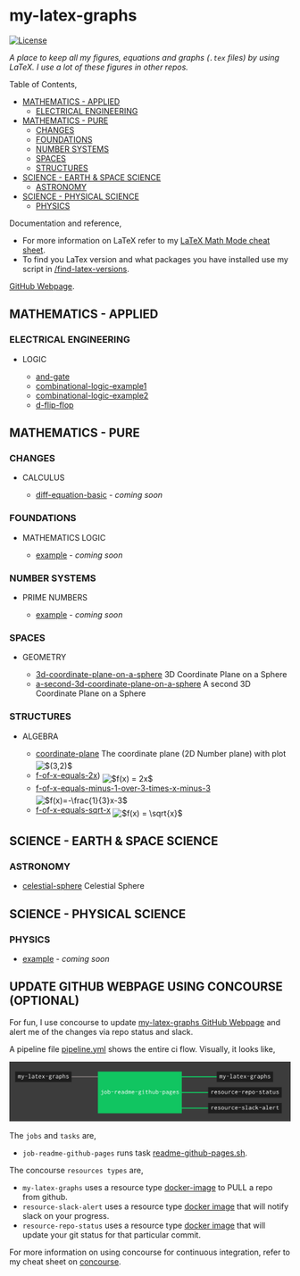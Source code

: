 # my-latex-graphs

[![License](http://img.shields.io/:license-mit-blue.svg)](http://jeffdecola.mit-license.org)

_A place to keep all my figures, equations
 and graphs (`.tex` files) by using LaTeX.
I use a lot of these figures in other repos._

Table of Contents,

* [MATHEMATICS - APPLIED](https://github.com/JeffDeCola/my-latex-graphs#mathematics---applied)
  * [ELECTRICAL ENGINEERING](https://github.com/JeffDeCola/my-latex-graphs#electrical-engineering)
* [MATHEMATICS - PURE](https://github.com/JeffDeCola/my-latex-graphs#mathematics---pure)
  * [CHANGES](https://github.com/JeffDeCola/my-latex-graphs#changes)
  * [FOUNDATIONS](https://github.com/JeffDeCola/my-latex-graphs#foundations)
  * [NUMBER SYSTEMS](https://github.com/JeffDeCola/my-latex-graphs#number-systems)
  * [SPACES](https://github.com/JeffDeCola/my-latex-graphs#spaces)
  * [STRUCTURES](https://github.com/JeffDeCola/my-latex-graphs#structures)
* [SCIENCE - EARTH & SPACE SCIENCE](https://github.com/JeffDeCola/my-latex-graphs#science---earth--space-science)
  * [ASTRONOMY](https://github.com/JeffDeCola/my-latex-graphs#astronomy)
* [SCIENCE - PHYSICAL SCIENCE](https://github.com/JeffDeCola/my-latex-graphs#science---physical-science)
  * [PHYSICS](https://github.com/JeffDeCola/my-latex-graphs#physics)
  
Documentation and reference,

* For more information on LaTeX refer to my
  [LaTeX Math Mode cheat sheet](https://github.com/JeffDeCola/my-cheat-sheets/blob/master/software/development/languages/latex-cheat-sheet/latex-math-mode.md).
* To find you LaTex version and what packages you have installed use
  my script in
  [/find-latex-versions](https://github.com/JeffDeCola/my-latex-graphs/tree/master/find-latex-versions).

[GitHub Webpage](https://jeffdecola.github.io/my-latex-graphs/).

## MATHEMATICS - APPLIED

### ELECTRICAL ENGINEERING

* LOGIC

  * [and-gate](https://github.com/JeffDeCola/my-latex-graphs/tree/master/mathematics/applied/electrical-engineering/logic/and-gate)
  * [combinational-logic-example1](https://github.com/JeffDeCola/my-latex-graphs/tree/master/mathematics/applied/electrical-engineering/logic/combinational-logic-example1)
  * [combinational-logic-example2](https://github.com/JeffDeCola/my-latex-graphs/tree/master/mathematics/applied/electrical-engineering/logic/combinational-logic-example2)
  * [d-flip-flop](https://github.com/JeffDeCola/my-latex-graphs/tree/master/mathematics/applied/electrical-engineering/logic/d-flip-flop)

## MATHEMATICS - PURE

### CHANGES

* CALCULUS

  * [diff-equation-basic](https://github.com/JeffDeCola/my-latex-graphs/tree/master/mathematics/pure/changes/calculus/diff-equation-basic) -
    _coming soon_

### FOUNDATIONS

* MATHEMATICS LOGIC

  * [example](https://github.com/JeffDeCola/my-latex-graphs/tree/master/mathematics/pure/foundations/mathematics-logic/example) -
    _coming soon_

### NUMBER SYSTEMS

* PRIME NUMBERS

  * [example](https://github.com/JeffDeCola/my-latex-graphs/tree/master/mathematics/pure/number-systems/prime-numbers/example) -
    _coming soon_

### SPACES

* GEOMETRY

  * [3d-coordinate-plane-on-a-sphere](https://github.com/JeffDeCola/my-latex-graphs/tree/master/mathematics/pure/spaces/geometry/3d-coordinate-plane-on-a-sphere)
    3D Coordinate Plane on a Sphere
  * [a-second-3d-coordinate-plane-on-a-sphere](https://github.com/JeffDeCola/my-latex-graphs/tree/master/mathematics/pure/spaces/geometry/a-second-3d-coordinate-plane-on-a-sphere)
    A second 3D Coordinate Plane on a Sphere

### STRUCTURES

* ALGEBRA

  * [coordinate-plane](https://github.com/JeffDeCola/my-latex-graphs/tree/master/mathematics/pure/structures/algebra/coordinate-plane) The coordinate plane (2D Number plane) with plot <img alt="$(3,2)$" src="svgs/c2b3cecb67a773c47721114a4b95184e.svg" align="middle" width="36.40362pt" height="24.56553pt"/>
  * [f-of-x-equals-2x](https://github.com/JeffDeCola/my-latex-graphs/tree/master/mathematics/pure/structures/algebra/f-of-x-equals-2x)) <img alt="$f(x) = 2x$" src="svgs/1c9d6807786d5d3d1c49ccb5c3b6556f.svg" align="middle" width="71.303265pt" height="24.56553pt"/>
  * [f-of-x-equals-minus-1-over-3-times-x-minus-3](https://github.com/JeffDeCola/my-latex-graphs/tree/master/mathematics/pure/structures/algebra/f-of-x-equals-minus-1-over-3-times-x-minus-3) <img alt="$f(x)=-\frac{1}{3}x-3$" src="svgs/03245464a2f5dfd20e1017d0c6a2d9f2.svg" align="middle" width="114.582105pt" height="27.72033pt"/>
  * [f-of-x-equals-sqrt-x](https://github.com/JeffDeCola/my-latex-graphs/tree/master/mathematics/pure/structures/algebra/f-of-x-equals-sqrt-x) <img alt="$f(x) = \sqrt{x}$" src="svgs/ac95dfbba07837bc60d1bd101cd4a439.svg" align="middle" width="76.84842pt" height="24.99552pt"/>

## SCIENCE - EARTH & SPACE SCIENCE

### ASTRONOMY

* [celestial-sphere](https://github.com/JeffDeCola/my-latex-graphs/tree/master/science/earth-and-space-science/astronomy/celestial-sphere)
  Celestial Sphere

## SCIENCE - PHYSICAL SCIENCE

### PHYSICS

  * [example](https://github.com/JeffDeCola/my-latex-graphs/tree/master/science/physical-science/physics) -
    _coming soon_

## UPDATE GITHUB WEBPAGE USING CONCOURSE (OPTIONAL)

For fun, I use concourse to update
[my-latex-graphs GitHub Webpage](https://jeffdecola.github.io/my-latex-graphs/)
and alert me of the changes via repo status and slack.

A pipeline file [pipeline.yml](https://github.com/JeffDeCola/my-latex-graphs/tree/master/ci/pipeline.yml)
shows the entire ci flow. Visually, it looks like,

![IMAGE - my-latex-graphs concourse ci pipeline - IMAGE](docs/pics/my-latex-graphs-pipeline.jpg)

The `jobs` and `tasks` are,

* `job-readme-github-pages` runs task
  [readme-github-pages.sh](https://github.com/JeffDeCola/my-latex-graphs/tree/master/ci/scripts/readme-github-pages.sh).

The concourse `resources types` are,

* `my-latex-graphs` uses a resource type
  [docker-image](https://hub.docker.com/r/concourse/git-resource/)
  to PULL a repo from github.
* `resource-slack-alert` uses a resource type
  [docker image](https://hub.docker.com/r/cfcommunity/slack-notification-resource)
  that will notify slack on your progress.
* `resource-repo-status` uses a resource type
  [docker image](https://hub.docker.com/r/dpb587/github-status-resource)
  that will update your git status for that particular commit.

For more information on using concourse for continuous integration,
refer to my cheat sheet on [concourse](https://github.com/JeffDeCola/my-cheat-sheets/tree/master/software/operations-tools/continuous-integration-continuous-deployment/concourse-cheat-sheet).
